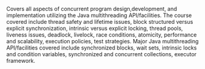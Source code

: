 Covers all aspects of concurrent program design,development, and implementation utilizing the Java multithreading API/facilities. The course covered include thread safety and lifetime issues, block structured versus explicit synchronization, intrinsic versus explicit locking, thread pools, liveness issues, deadlock, livelock, race conditions, atomicity, performance and scalability, execution policies, test strategies. Major Java multithreading API/facilities covered include synchronized blocks, wait sets, intrinsic locks and condition variables, synchronized and concurrent collections, executor framework.
